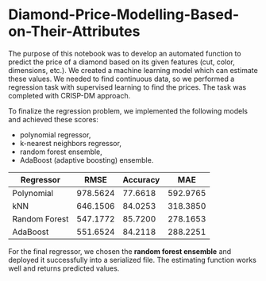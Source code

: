 # Diamond-Price-Modelling-Based-on-Their-Attributes
The purpose of this notebook was to develop an automated function to predict the price of a diamond based on its given features (cut, color, dimensions, etc.). We created a machine learning model which can estimate these values. We needed to find continuous data, so we performed a regression task with supervised learning to find the prices. The task was completed with CRISP-DM approach.

To finalize the regression problem, we implemented the following models and achieved these scores:
* polynomial regressor,
* k-nearest neighbors regressor,
* random forest ensemble,
* AdaBoost (adaptive boosting) ensemble.

| Regressor     | RMSE     | Accuracy | MAE      |
|---------------|----------|----------|----------|
| Polynomial    | 978.5624 | 77.6618  | 592.9765 |
| kNN           | 646.1506 | 84.0253  | 318.3850 |
| Random Forest | 547.1772 | 85.7200  | 278.1653 |
| AdaBoost      | 551.6524 | 84.2118  | 288.2251 |

For the final regressor, we chosen the **random forest ensemble** and deployed it successfully into a serialized file. The estimating function works well and returns predicted values.
